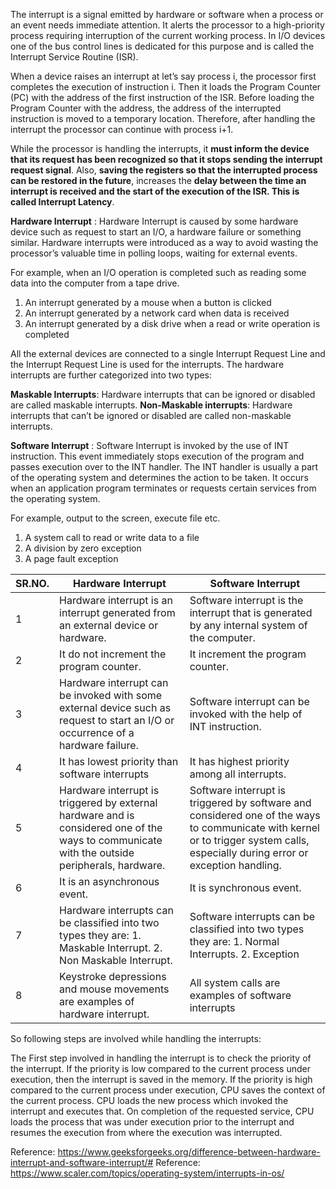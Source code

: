 The interrupt is a signal emitted by hardware or software when a process or an event needs immediate attention. It alerts the processor to a high-priority process requiring interruption of the current working process. In I/O devices one of the bus control lines is dedicated for this purpose and is called the Interrupt Service Routine (ISR). 

When a device raises an interrupt at let’s say process i, the processor first completes the execution of instruction i. Then it loads the Program Counter (PC) with the address of the first instruction of the ISR. Before loading the Program Counter with the address, the address of the interrupted instruction is moved to a temporary location. Therefore, after handling the interrupt the processor can continue with process i+1. 

While the processor is handling the interrupts, it **must inform the device that its request has been recognized so that it stops sending the interrupt request signal**. Also, **saving the registers so that the interrupted process can be restored in the future**, increases the **delay between the time an interrupt is received and the start of the execution of the ISR. This is called Interrupt Latency**. 
 
 **Hardware Interrupt** : Hardware Interrupt is caused by some hardware device such as request to start an I/O, a hardware failure or something similar. Hardware interrupts were introduced as a way to avoid wasting the processor’s valuable time in polling loops, waiting for external events. 

For example, when an I/O operation is completed such as reading some data into the computer from a tape drive.

1. An interrupt generated by a mouse when a button is clicked
2. An interrupt generated by a network card when data is received
3. An interrupt generated by a disk drive when a read or write operation is completed

All the external devices are connected to a single Interrupt Request Line and the Interrupt Request Line is used for the interrupts.
The hardware interrupts are further categorized into two types:

**Maskable Interrupts**: Hardware interrupts that can be ignored or disabled are called maskable interrupts.
**Non-Maskable interrupts**: Hardware interrupts that can’t be ignored or disabled are called non-maskable interrupts.

**Software Interrupt** : Software Interrupt is invoked by the use of INT instruction. This event immediately stops execution of the program and passes execution over to the INT handler. The INT handler is usually a part of the operating system and determines the action to be taken. It occurs when an application program terminates or requests certain services from the operating system. 

For example, output to the screen, execute file etc. 

1. A system call to read or write data to a file
2. A division by zero exception
3. A page fault exception

| SR.NO.	| Hardware Interrupt	| Software Interrupt|
| --- | --- | --- |
1	| Hardware interrupt is an interrupt generated from an external device or hardware.	| Software interrupt is the interrupt that is generated by any internal system of the computer.
2	| It do not increment the program counter.	| It increment the program counter.
3	| Hardware interrupt can be invoked with some external device such as request to start an I/O or occurrence of a hardware failure.	| Software interrupt can be invoked with the help of INT instruction.
4	| It has lowest priority than software interrupts	| It has highest priority among all interrupts.
5	| Hardware interrupt is triggered by external hardware and is considered one of the ways to communicate with the outside peripherals, hardware.	| Software interrupt is triggered by software and considered one of the ways to communicate with kernel or to trigger system calls, especially during error or exception handling.
6	| It is an asynchronous event.	| It is synchronous event.
7	| Hardware interrupts can be classified into two types they are: 1. Maskable Interrupt. 2. Non Maskable Interrupt.	| Software interrupts can be classified into two types they are: 1. Normal Interrupts. 2. Exception
8	| Keystroke depressions and mouse movements are examples of hardware interrupt.	| All system calls are examples of software interrupts

So following steps are involved while handling the interrupts:

The First step involved in handling the interrupt is to check the priority of the interrupt.
If the priority is low compared to the current process under execution, then the interrupt is saved in the memory.
If the priority is high compared to the current process under execution, CPU saves the context of the current process.
CPU loads the new process which invoked the interrupt and executes that.
On completion of the requested service, CPU loads the process that was under execution prior to the interrupt and resumes the execution from where the execution was interrupted.

Reference: https://www.geeksforgeeks.org/difference-between-hardware-interrupt-and-software-interrupt/#
Reference: https://www.scaler.com/topics/operating-system/interrupts-in-os/


